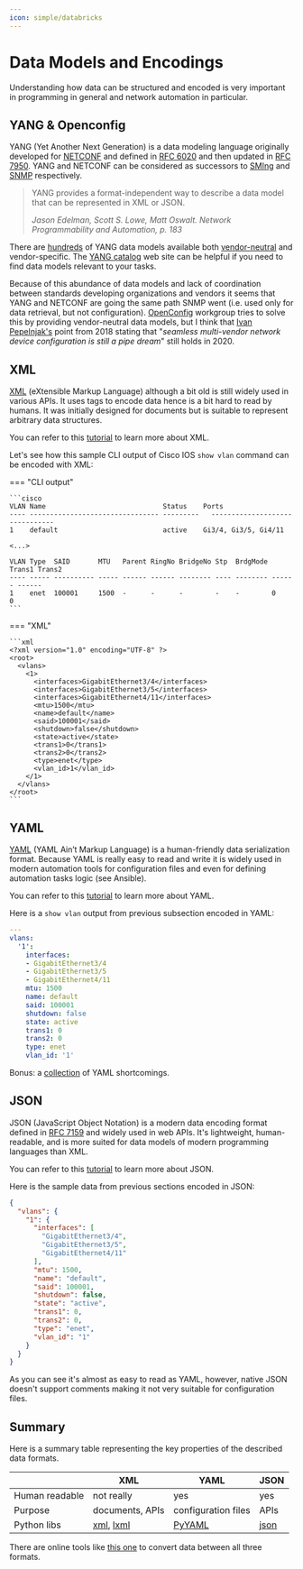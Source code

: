 ```yaml
---
icon: simple/databricks
---
```


# Data Models and Encodings

Understanding how data can be structured and encoded is very important in programming in general and network automation in particular.

## YANG & Openconfig

YANG (Yet Another Next Generation) is a data modeling language originally developed for [NETCONF](#netconf--restconf) and defined in [RFC 6020](https://tools.ietf.org/html/rfc6020) and then updated in [RFC 7950](https://tools.ietf.org/html/rfc7950). YANG and NETCONF can be considered as successors to [SMIng](https://tools.ietf.org/html/rfc3780) and [SNMP](https://en.wikipedia.org/wiki/Simple_Network_Management_Protocol) respectively. 

>YANG provides a format-independent way to describe a data model that can be represented in XML or JSON.
>
> <cite>Jason Edelman, Scott S. Lowe, Matt Oswalt. Network Programmability and Automation, p. 183</cite>

There are [hundreds](https://github.com/YangModels/yang) of YANG data models available both [vendor-neutral](https://github.com/openconfig/public) and vendor-specific. The [YANG catalog](https://yangcatalog.org/) web site can be helpful if you need to find data models relevant to your tasks.

Because of this abundance of data models and lack of coordination between standards developing organizations and vendors it seems that YANG and NETCONF are going the same path SNMP went (i.e. used only for data retrieval, but not configuration). [OpenConfig](https://www.openconfig.net/) workgroup tries to solve this by providing vendor-neutral data models, but I think that [Ivan Pepelnjak's](https://blog.ipspace.net/2018/01/use-yang-data-models-to-configure.html) point from 2018 stating that "*seamless multi-vendor network device configuration is still a pipe dream*" still holds in 2020.

## XML

[XML](https://en.wikipedia.org/wiki/XML) (eXtensible Markup Language) although a bit old is still widely used in various APIs. It uses tags to encode data hence is a bit hard to read by humans. It was initially designed for documents but is suitable to represent arbitrary data structures.

You can refer to this [tutorial](https://www.w3schools.com/xml/) to learn more about XML.

Let's see how this sample CLI output of Cisco IOS `show vlan` command can be encoded with XML:

=== "CLI output"

    ```cisco
    VLAN Name                             Status    Ports
    ---- -------------------------------- ---------   -------------------------------
    1    default                          active    Gi3/4, Gi3/5, Gi4/11

    <...>

    VLAN Type  SAID       MTU   Parent RingNo BridgeNo Stp  BrdgMode Trans1 Trans2
    ---- ----- ---------- ----- ------ ------ -------- ---- -------- ------ ------
    1    enet  100001     1500  -      -      -        -    -        0      0
    ```

=== "XML"

    ```xml
    <?xml version="1.0" encoding="UTF-8" ?>
    <root>
      <vlans>
        <1>
          <interfaces>GigabitEthernet3/4</interfaces>
          <interfaces>GigabitEthernet3/5</interfaces>
          <interfaces>GigabitEthernet4/11</interfaces>
          <mtu>1500</mtu>
          <name>default</name>
          <said>100001</said>
          <shutdown>false</shutdown>
          <state>active</state>
          <trans1>0</trans1>
          <trans2>0</trans2>
          <type>enet</type>
          <vlan_id>1</vlan_id>
        </1>
      </vlans>
    </root>
    ```

## YAML

[YAML](https://en.wikipedia.org/wiki/YAML) (YAML Ain’t Markup Language) is a human-friendly data serialization format. Because YAML is really easy to read and write it is widely used in modern automation tools  for configuration files and even for defining automation tasks logic (see Ansible).

You can refer to this [tutorial](https://rollout.io/blog/yaml-tutorial-everything-you-need-get-started/) to learn more about YAML.

Here is a `show vlan` output from previous subsection encoded in YAML:

```yaml
---
vlans:
  '1':
    interfaces:
    - GigabitEthernet3/4
    - GigabitEthernet3/5
    - GigabitEthernet4/11
    mtu: 1500
    name: default
    said: 100001
    shutdown: false
    state: active
    trans1: 0
    trans2: 0
    type: enet
    vlan_id: '1'
```

Bonus: a [collection](https://noyaml.com/) of YAML shortcomings.

## JSON

JSON (JavaScript Object Notation) is a modern data encoding format defined in [RFC 7159](https://tools.ietf.org/html/rfc7159.html) and widely used in web APIs. It's lightweight, human-readable, and is more suited for data models of modern programming languages than XML.

You can refer to this [tutorial](https://www.w3schools.com/js/js_json_intro.asp) to learn more about JSON.

Here is the sample data from previous sections encoded in JSON:

```json
{
  "vlans": {
    "1": {
      "interfaces": [
        "GigabitEthernet3/4",
        "GigabitEthernet3/5",
        "GigabitEthernet4/11"
      ],
      "mtu": 1500,
      "name": "default",
      "said": 100001,
      "shutdown": false,
      "state": "active",
      "trans1": 0,
      "trans2": 0,
      "type": "enet",
      "vlan_id": "1"
    }
  }
}
```
As you can see it's almost as easy to read as YAML, however, native JSON doesn't support comments making it not very suitable for configuration files.

## Summary

Here is a summary table representing the key properties of the described data formats.

|  | XML | YAML | JSON |
| --- | --- | --- | --- |
| Human readable | not really | yes | yes |
| Purpose | documents, APIs | configuration files | APIs |
| Python libs | [xml](https://docs.python.org/3/library/xml.html), [lxml](https://lxml.de/) | [PyYAML](https://pyyaml.org/wiki/PyYAMLDocumentation) | [json](https://docs.python.org/3/library/json.html) |

There are online tools like [this one](https://codebeautify.org/yaml-to-json-xml-csv) to convert data between all three formats.